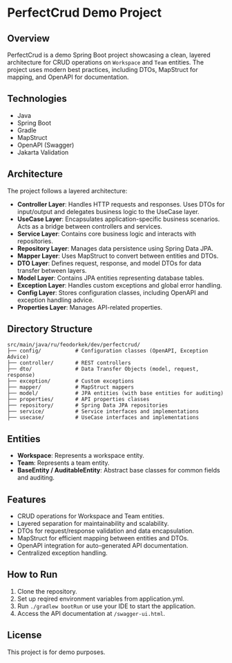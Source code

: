 # PerfectCrud Demo Project

## Overview

PerfectCrud is a demo Spring Boot project showcasing a clean, layered architecture for CRUD operations on `Workspace`
and `Team` entities. The project uses modern best practices, including DTOs, MapStruct for mapping, and OpenAPI for
documentation.

## Technologies

- Java
- Spring Boot
- Gradle
- MapStruct
- OpenAPI (Swagger)
- Jakarta Validation

## Architecture

The project follows a layered architecture:

- **Controller Layer**: Handles HTTP requests and responses. Uses DTOs for input/output and delegates business logic to
  the UseCase layer.
- **UseCase Layer**: Encapsulates application-specific business scenarios. Acts as a bridge between controllers and
  services.
- **Service Layer**: Contains core business logic and interacts with repositories.
- **Repository Layer**: Manages data persistence using Spring Data JPA.
- **Mapper Layer**: Uses MapStruct to convert between entities and DTOs.
- **DTO Layer**: Defines request, response, and model DTOs for data transfer between layers.
- **Model Layer**: Contains JPA entities representing database tables.
- **Exception Layer**: Handles custom exceptions and global error handling.
- **Config Layer**: Stores configuration classes, including OpenAPI and exception handling advice.
- **Properties Layer**: Manages API-related properties.

## Directory Structure

```
src/main/java/ru/feodorkek/dev/perfectcrud/
├── config/           # Configuration classes (OpenAPI, Exception Advice)
├── controller/       # REST controllers
├── dto/              # Data Transfer Objects (model, request, response)
├── exception/        # Custom exceptions
├── mapper/           # MapStruct mappers
├── model/            # JPA entities (with base entities for auditing)
├── properties/       # API properties classes
├── repository/       # Spring Data JPA repositories
├── service/          # Service interfaces and implementations
├── usecase/          # UseCase interfaces and implementations
```

## Entities

- **Workspace**: Represents a workspace entity.
- **Team**: Represents a team entity.
- **BaseEntity / AuditableEntity**: Abstract base classes for common fields and auditing.

## Features

- CRUD operations for Workspace and Team entities.
- Layered separation for maintainability and scalability.
- DTOs for request/response validation and data encapsulation.
- MapStruct for efficient mapping between entities and DTOs.
- OpenAPI integration for auto-generated API documentation.
- Centralized exception handling.

## How to Run

1. Clone the repository.
2. Set up reqired environment variables from application.yml.
3. Run `./gradlew bootRun` or use your IDE to start the application.
4. Access the API documentation at `/swagger-ui.html`.

## License

This project is for demo purposes.
